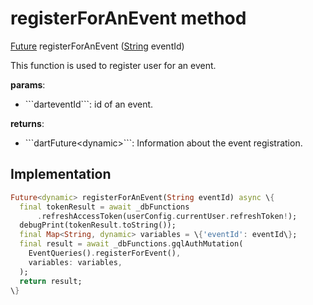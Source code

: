


# registerForAnEvent method








[Future](https://api.flutter.dev/flutter/dart-async/Future-class.html) registerForAnEvent
([String](https://api.flutter.dev/flutter/dart-core/String-class.html) eventId)





<p>This function is used to register user for an event.</p>
<p><strong>params</strong>:</p>
<ul>
<li>```darteventId```: id of an event.</li>
</ul>
<p><strong>returns</strong>:</p>
<ul>
<li>```dartFuture&lt;dynamic&gt;```: Information about the event registration.</li>
</ul>



## Implementation

```dart
Future<dynamic> registerForAnEvent(String eventId) async \{
  final tokenResult = await _dbFunctions
      .refreshAccessToken(userConfig.currentUser.refreshToken!);
  debugPrint(tokenResult.toString());
  final Map<String, dynamic> variables = \{'eventId': eventId\};
  final result = await _dbFunctions.gqlAuthMutation(
    EventQueries().registerForEvent(),
    variables: variables,
  );
  return result;
\}
```







